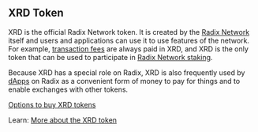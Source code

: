 ## XRD Token

XRD is the official Radix Network token. It is created by the [Radix Network](?glossaryAnchor=radixnetwork) itself and users and applications can use it to use features of the network. For example, [transaction fees](?glossaryAnchor=transactionfee) are always paid in XRD, and XRD is the only token that can be used to participate in [Radix Network staking](?glossaryAnchor=networkstaking).

Because XRD has a special role on Radix, XRD is also frequently used by [dApps](?glossaryAnchor=dapps) on Radix as a convenient form of money to pay for things and to enable exchanges with other tokens.

[Options to buy XRD tokens](https://www.radixdlt.com/token)

Learn: [More about the XRD token](https://learn.radixdlt.com/article/what-is-the-xrd-token)
